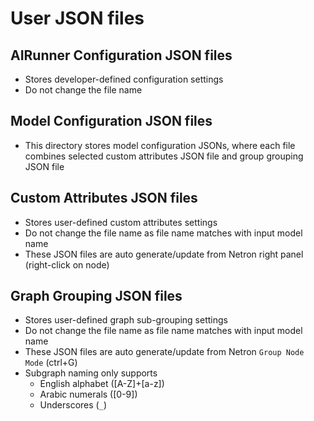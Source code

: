 # User JSON files

## AIRunner Configuration JSON files
- Stores developer-defined configuration settings
- Do not change the file name

## Model Configuration JSON files
- This directory stores model configuration JSONs, where each file combines selected custom attributes JSON file and group grouping JSON file

## Custom Attributes JSON files
- Stores user-defined custom attributes settings
- Do not change the file name as file name matches with input model name
- These JSON files are auto generate/update from Netron right panel (right-click on node)

## Graph Grouping JSON files
- Stores user-defined graph sub-grouping settings
- Do not change the file name as file name matches with input model name
- These JSON files are auto generate/update from Netron `Group Node Mode` (ctrl+G)
- Subgraph naming only supports
  - English alphabet ([A-Z]+[a-z])
  - Arabic numerals ([0-9])
  - Underscores (`_`)
